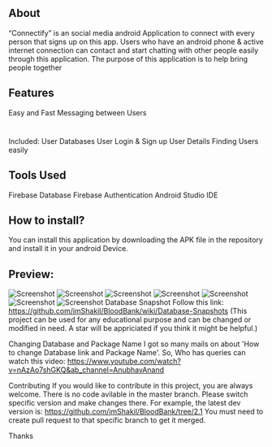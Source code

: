 ## About
“Connectify” is an social media android Application to connect with every person that signs up on this app. Users who have an android phone & active internet connection can contact and start chatting with other people easily through this application. The purpose of this application is to help bring people together 

## Features
Easy and Fast Messaging between Users 
#
Included:
User Databases
User Login & Sign up
User Details
Finding Users easily
## Tools Used
Firebase Database
Firebase Authentication
Android Studio IDE

## How to install?
You can install this application by downloading the APK file in the repository and install it in your android Device.


## Preview:
![Screenshot](ConnectifyApp1.PNG) 
![Screenshot](ConnectifyApp2.PNG) 
![Screenshot](ConnectifyApp3.PNG) 
![Screenshot](ConnectifyApp4.PNG) 
![Screenshot](ConnectifyApp5.PNG) 
![Screenshot](ConnectifyApp6.PNG) 
![Screenshot](ConnectifyApp7.PNG) 
Database Snapshot
Follow this link: https://github.com/imShakil/BloodBank/wiki/Database-Snapshots (This project can be used for any educational purpose and can be changed or modified in need.
A star will be appriciated if you think it might be helpful.)

Changing Database and Package Name
I got so many mails on about 'How to change Database link and Package Name'. So, Who has queries can watch this video: https://www.youtube.com/watch?v=nAzAo7shGKQ&ab_channel=AnubhavAnand

Contributing
If you would like to contribute in this project, you are always welcome. There is no code avilable in the master branch. Please switch specific version and make changes there. For example, the latest dev version is: https://github.com/imShakil/BloodBank/tree/2.1 You must need to create pull request to that specific branch to get it merged.

Thanks

